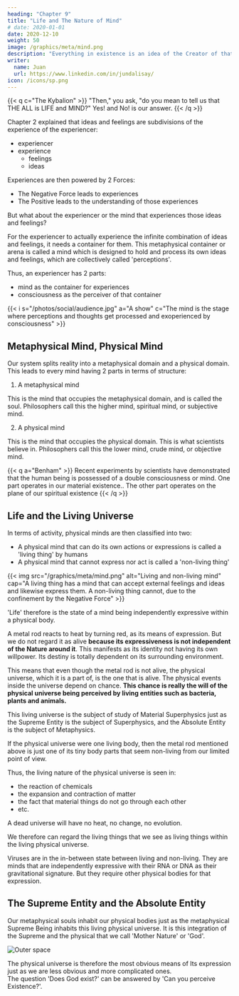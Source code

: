 ```yaml
---
heading: "Chapter 9"
title: "Life and The Nature of Mind"
# date: 2020-01-01
date: 2020-12-10
weight: 50
image: /graphics/meta/mind.png
description: "Everything in existence is an idea of the Creator of that existence"
writer:
  name: Juan
  url: https://www.linkedin.com/in/jundalisay/
icon: /icons/sp.png
---
```



{{< q c="The Kybalion" >}}
"Then," you ask, "do you mean to tell us that THE ALL is LIFE and MIND?" Yes! and No! is our answer.
{{< /q >}}


Chapter 2 explained that ideas and feelings are subdivisions of the experience of the experiencer:

- experiencer
- experience
  - feelings 
  - ideas

<!-- > *We use 'experiencer' instead of consciousness in order to stay away from New Age ideas. This is because the New Age is from the Western mentality which seems to emphasize mentalism, as a counterweight to materialism. It does not emphasize dharma. -->



Experiences are then powered by 2 Forces:
- The Negative Force leads to experiences
- The Positive leads to the understanding of those experiences

But what about the experiencer or the mind that experiences those ideas and feelings? 

<!-- So far, the matrix of existence has two aspects:
- metaphysical
- physical

The contents of this matrix are only:
- experiencer
- experience (as ideas and feelings) -->

For the experiencer to actually experience the infinite combination of ideas and feelings, it needs a container for them. This metaphysical container or arena is called a mind which is designed to hold and process its own ideas and feelings, which are collectively called 'perceptions'.

Thus, an experiencer has 2 parts:
- mind as the container for experiences
- consciousness as the perceiver of that container

{{< i s="/photos/social/audience.jpg" a="A show" c="The mind is the stage where perceptions and thoughts get processed and exoperienced by consciousness" >}}


## Metaphysical Mind, Physical Mind

Our system splits reality into a metaphysical domain and a physical domain. This leads to every mind having 2 parts in terms of structure:

1. A metaphysical mind

This is the mind that occupies the metaphysical domain, and is called the soul. Philosophers call this the higher mind, spiritual mind, or subjective mind.

2. A physical mind 

This is the mind that occupies the physical domain. This is what scientists believe in. Philosophers call this the lower mind, crude mind, or objective mind.


{{< q a="Benham" >}}
Recent experiments by scientists have demonstrated that the human being is possessed of a double consciousness or mind. One part operates in our material existence.. The other part operates on the plane of our spiritual existence
{{< /q >}}



## Life and the Living Universe

In terms of activity, physical minds are then classified into two:

- A physical mind that can do its own actions or expressions is called a 'living thing' by humans
- A physical mind that cannot express nor act is called a 'non-living thing'

{{< img src="/graphics/meta/mind.png" alt="Living and non-living mind" cap="A living thing has a mind that can accept external feelings and ideas and likewise express them. A non-living thing cannot, due to the confinement by the Negative Force" >}}


'Life' therefore is the state of a mind being independently expressive within a physical body. 

A metal rod reacts to heat by turning red, as its means of expression. But we do not regard it as alive **because its expressiveness is not independent of the Nature around it**. This manifests as its identity not having its own willpower. Its destiny is totally dependent on its surrounding environment. 

This means that even though the metal rod is not alive, the physical universe, which it is a part of, is the one that is alive. The physical events inside the universe depend on chance. **This chance is really the will of the physical universe being perceived by living entities such as bacteria, plants and animals.** 

This living universe is the subject of study of Material Superphysics just as the Supreme Entity is the subject of Superphysics, and the Absolute Entity is the subject of Metaphysics.  

If the physical universe were one living body, then the metal rod mentioned above is just one of its tiny body parts that seem non-living from our limited point of view. 

Thus, the living nature of the physical universe is seen in:
- the reaction of chemicals 
- the expansion and contraction of matter
- the fact that material things do not go through each other
- etc.

A dead universe will have no heat, no change, no evolution.

<!-- A 'soul', then, is such a mind that exists independent of a body.  -->

<!-- Mind, Non-Living Mind -->

We therefore can regard the living things that we see as living things within the living physical universe.  

Viruses are in the in-between state between living and non-living. They are minds that are independently expressive with their RNA or DNA as their gravitational signature. But they require other physical bodies for that expression. 

<!-- A 'virus' is in-between a non-living idea and a living or expressive mind, that manifests as DNA or RNA. It has to use living things to spread itself as its means of expression or action. -->


## The Supreme Entity and the Absolute Entity 

Our metaphysical souls inhabit our physical bodies just as the metaphysical Supreme Being inhabits this living physical universe. It is this integration of the Supreme and the physical that we call 'Mother Nature' or 'God'.  

![Outer space](https://sorasystem.sirv.com/photos/space.jpg)

The physical universe is therefore the most obvious means of Its expression just as we are less obvious and more complicated ones.  
The question 'Does God exist?' can be answered by 'Can you perceive Existence?'. 




<!-- From the viewpoint of the Creator:
- the DNA of viruses and bacteria are simple ideas
- the souls of humans and cats are complex ideas.

But from the viewpoint of viruses and bacteria, they themselves are minds, just as cats and dogs are see themselves as minds (cause) and not as ideas (effect). 

Likewise, we see ourselves as the cause of our own actions instead of being the effect of the Creator (working through us).


## Dharma, Tao, or The True Nature

The independence of the minds of bacteria, cats, dogs, and humans from each other then implies that they have their own innate and unique expressions and experiences different from those of others. Otherwise, they would just be one entity and not separate entities. 

{{< q a="Aristotle" c="The Metaphysics by Aristotle Simplifed, Book 7, Part 13" >}}
Of which individual then will this be the substance?  Either of all or of none. But it cannot be the substance of all. If it is to be the substance of one, this one will be the others also.
{{< /q >}}


This innate uniqeness to experience and express Existence is an identity's dharma or tao. Socrates calls this <!-- innate need and design --> 

<!-- as a thing's 'True Nature'* and has been explained in our Law of Conservation of Idea. 

> *The English word 'Nature' is ambiguous and so we use 'Dharma' instead to specify the True Nature passively, and Tao to specify It actively  


{{< q a="Socrates" >}}
Absolute greatness, health, strength, and the true nature of everything. These cannot be perceived by our bodily organs. The closest we can get to knowing their several natures is through our intellectual vision. This will give us the most exact conception of the  essence of each thing.
<cite>Phaedo by Plato Simplified, Chapter 2</cite>
{{< /q >}}

Lao Tzu calls acting within one's True Nature as being with the Tao. 

## A Dynamic Existence

Since each mind is unique, and since everything is a mind, then all minds must move to keep its uniqueness and separation from others. --> <!-- with each mind being an idea from the viewpoint of the Creator, then we establish this principle of uniqueness as **The Law of Conservation of Idea**.
- The need to be unique causes the separation between minds and objects.
- This creation of separation then creates change and movement.    --> 

<!-- 
**Under this paradigm, movement is originally caused by internal differences and not by external forces.** 

Even the external forces from heat really come from the internal nature of hotness that easily affects or moves objects that are internally predisposed to be affected by heat. 

Movement arises from the differences in internal natures. This explains why:
- some objects are easily moveable, while others are difficult to move
- some people are easy to convince, others are very difficult to convince
- some animals are easy to train, others are not easy to train
- some societies advance rapidly, others stay backward

Is there anything in Existence that is not moveable or changeable?


Having explained the nature of the mind, we next explain the nature of consciouness which is 'inside' the mind. 
 -->

<!-- In the next post, we will explain the difference between The One, as The Absolute, and The Creator, as The Supreme Entity. -->


<!--  Morality is Always Relative -->

<!-- Good and evil then is how this need is protected or destroyed. Thus, morality, or the perception of good and bad, depends on two things:

- the nature of object
- the nature of the experiencers of the object 

This is why morality is always relative and changing. One society might feel that it is moral to be liberal, while another will feel that liberality is immoral and that conservatism is moral.  -->


<!-- In Tantra Yoga, the Supreme Entity merely exists alone, without space nor time. Since a thing exists only if it is perceived, then as an absolute entity, the Supreme Entity technically did not exist and did not have value because It was alone.

To solve this problem, It made perceivers of Itself from Itself (since there was nothing else). In other words, It split Itself into infinite entities, both conscious and unconscious.

The original substance of these entities is called Shiva and the force that splits it up is called Shakti. The original form is called Nirguna Brahma and the resultant form is called Saguna Brahma or the entire observable universe and multiverses.

Since existence was created for the Creator and not the ‘createes’ then by default all existing entities feel an urge to know the Creator. The deepest and most lasting happiness is achieved when it is related to the Creator. This is generally called spirituality. The process for achieving this happiness is called yoga, which aims to unify the createe (soul) with the Creator (pure consciousness). The exact state of union is called samadhi. -->

<!-- Ideas are static metaphysical objects carved out of the infinity of possible objects. Instead of mass, ideas use probability and all ideas have an equal probability. Even consciousness is an idea. It is its starting point in the physical dimension that makes the difference. For example, if Covid started in Antartica then it would be an insignificant idea. If a galaxy started in an energy-less part of the universe, then it would be insignificant as well. So the idea that supports Covid is its RNA, just as the idea supporting a galaxy is its supermassive black hole and there is no need for dark matter and that's why they will never find it no matter how many MIT or Berkley geniuses they throw at it. -->


<!-- Our solution to differences in moral standards is to get as many feelings as possible and then get the lowest-common-denominator-feeling that can serve as the base of a universal moral system. 
 -->